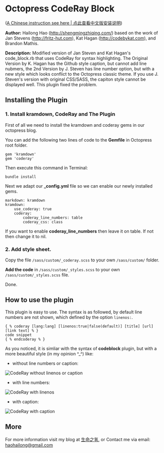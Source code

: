# Octopress CodeRay Block

([A Chinese instruction see here | 点此查看中文版安装说明](http://shengmingzhiqing.com/blog/octopress-lean-modification-4.html/#coderay-block-))

**Author:** Hailong Hao (http://shengmingzhiqing.com/) based on the work of Jan Stevens (http://fritz-hut.com), Kat Hagan (http://codebykat.com), and Brandon Mathis. 

**Description:** Modified version of Jan Steven and Kat Hagan's code_block.rb that uses CodeRay for syntax highlighting. The Original Version by K. Hagan has the Github style caption, but cannot add line nubmers, the 2nd Version by J. Steven has line number option, but with a new style which looks conflict to the Octopress classic theme. If you use J. Steven's version with original CSS/SASS, the capiton style cannot be displayed well. This plugin fixed the problem.

## Installing the Plugin

### 1. Install kramdown, CodeRay and The Plugin
First of all we need to install the kramdown and coderay gems in our octopress blog.

You can add the following two lines of code to the **Gemfile** in Octopress root folder.
    
    gem 'kramdown'
    gem 'coderay'

Then execute this command in Terminal:

	bundle install

Next we adapt our **_config.yml** file so we can enable our newly installed gems.

    markdown: kramdown
    kramdown:
        use_coderay: true
        coderay:
            coderay_line_numbers: table
            coderay_css: class

If you want to enable **coderay_line_numbers** then leave it on table. If not then change it to nil.

### 2. Add style sheet.

Copy the file ```/sass/custom/_coderay.scss``` to your own ```/sass/custom/``` folder.

**Add the code** in ```/sass/custom/_styles.scss``` to your own ``` /sass/custom/_styles.scss``` file.

Done.

## How to use the plugin

This plugin is easy to use. The syntax is as followed, by default line numbers are not shown, which defined by the option ```linenos:```.

    { % coderay [lang:lang] [linenos:true|false(default)] [title] [url] [link text] % }
    code snippet
    { % endcoderay % }
    
As you noticed, it is simliar with the syntax of **codeblock** plugin, but with a more beautiful style (in my opinion ^_^) like:

- without line numbers or caption:

![CodeRay without linenos or caption](http://s.olo.la/ZOiz+)

- with line numbers:

![CodeRay with linenos](http://s.olo.la/BmiH+)

- with caption:

![CodeRay with caption](http://s.olo.la/FmCZ+)


## More
For more information visit my blog at [生命之氢](http://shengmingzhiqing.com), or Contact me via email: haohailong@gmail.com

